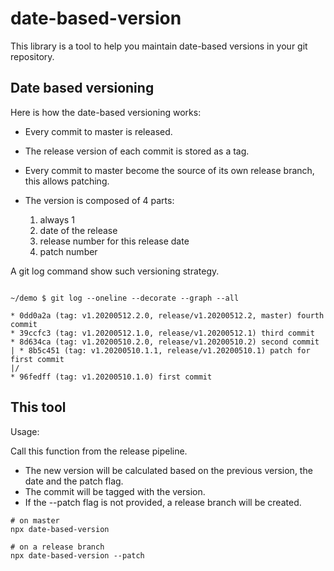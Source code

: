 # date-based-version

This library is a tool to help you maintain date-based versions in your git repository.

## Date based versioning

Here is how the date-based versioning works:

- Every commit to master is released.
- The release version of each commit is stored as a tag.
- Every commit to master become the source of its own release branch, this allows patching.
- The version is composed of 4 parts:

  1. always 1
  2. date of the release
  3. release number for this release date
  4. patch number

A git log command show such versioning strategy.

```

~/demo $ git log --oneline --decorate --graph --all

* 0dd0a2a (tag: v1.20200512.2.0, release/v1.20200512.2, master) fourth commit
* 39ccfc3 (tag: v1.20200512.1.0, release/v1.20200512.1) third commit
* 8d634ca (tag: v1.20200510.2.0, release/v1.20200510.2) second commit
| * 8b5c451 (tag: v1.20200510.1.1, release/v1.20200510.1) patch for first commit
|/
* 96fedff (tag: v1.20200510.1.0) first commit

```

## This tool

Usage:

Call this function from the release pipeline.

- The new version will be calculated based on the previous version, the date and the patch flag.
- The commit will be tagged with the version.
- If the --patch flag is not provided, a release branch will be created.

```
# on master
npx date-based-version

# on a release branch
npx date-based-version --patch
```
